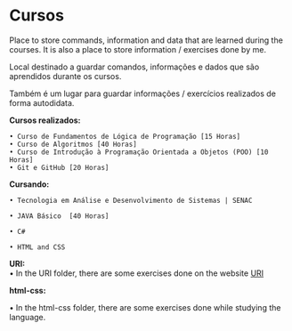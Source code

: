 # Cursos
 Place to store commands, information and data that are learned during the courses.
 It is also a place to store information / exercises done by me.

 Local destinado a guardar comandos, informações e dados que são aprendidos durante os cursos.

 Também é um lugar para guardar informações / exercícios realizados de forma autodidata. 

<strong>Cursos realizados:</strong>

    • Curso de Fundamentos de Lógica de Programação [15 Horas]
    • Curso de Algoritmos [40 Horas]
    • Curso de Introdução à Programação Orientada a Objetos (POO) [10 Horas]
    • Git e GitHub [20 Horas]
    
<strong>Cursando:</strong>

    • Tecnologia em Análise e Desenvolvimento de Sistemas | SENAC

    • JAVA Básico  [40 Horas]

    • C#

    • HTML and CSS 

<strong>URI:</strong><br>
    • In the URI folder, there are some exercises done on the website <a href="https://www.urionlinejudge.com.br">URI</a>

<strong>html-css:</strong>

<p>• In the html-css folder, there are some exercises done while studying the language.</p>
    
